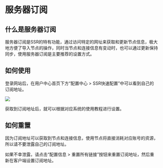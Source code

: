 # 服务器订阅

## 什么是服务器订阅

服务器订阅是SSR的特有功能，通过访问特定的网址来获取和更新节点信息，极大地方便了导入节点的操作，同时当节点和连接信息有变动时，也可以通过更新保持同步，使用服务器订阅是主要推荐的设置方式。

## 如何使用

登录网站后，在用户中心首页下方“配置中心 &gt; SSR快速配置”中可以看到自己的订阅地址。

![](https://slower.coding.net/p/slower/git/raw/master/gitbook/dingyue/index.png)

获取到订阅地址后，就可以根据对应系统的使用教程进行设置。

## 如何重置

因为订阅地址可以获取到节点和连接信息，使用节点将直接消耗对应账号的资源，所以请不要泄露自己的订阅地址。

如果不幸泄露，请点击“配置信息 &gt; 重置所有链接”按钮来重置订阅地址，然后重新在客户端设置订阅地址。

